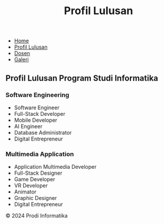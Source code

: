 <!DOCTYPE html>
<html lang="en">
<head>
    <meta charset="UTF-8">
    <meta name="viewport" content="width=device-width, initial-scale=1.0">
    <link rel="stylesheet" href="styles.css">
    <title>Profil Lulusan</title>
</head>
<body>
    <header>
        <h1>Profil Lulusan</h1>
    </header>
    <nav>
        <ul>
            <li><a href="home.html">Home</a></li>
            <li><a href="profil_lulusan.html">Profil Lulusan</a></li>
            <li><a href="dosen.html">Dosen</a></li>
            <li><a href="galeri.html">Galeri</a></li>
        </ul>
    </nav>
    <div class="content">
        <h2>Profil Lulusan Program Studi Informatika</h2>
        <h3>Software Engineering</h3>
        <ul>
            <li>Software Engineer</li>
            <li>Full-Stack Developer</li>
            <li>Mobile Developer</li>
            <li>AI Engineer</li>
            <li>Database Administrator</li>
            <li>Digital Entrepreneur</li>
        </ul>
        <h3>Multimedia Application</h3>
        <ul>
            <li>Application Multimedia Developer</li>
            <li>Full-Stack Designer</li>
            <li>Game Developer</li>
            <li>VR Developer</li>
            <li>Animator</li>
            <li>Graphic Designer</li>
            <li>Digital Entrepreneur</li>
        </ul>
    </div>
    <footer>
        <p>&copy; 2024 Prodi Informatika</p>
    </footer>
</body>
</html>
